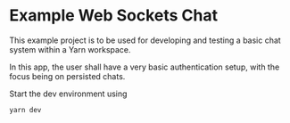 # Example Web Sockets Chat

This example project is to be used for developing and testing a basic chat system within a Yarn workspace.

In this app, the user shall have a very basic authentication setup, with the focus being on persisted chats.

Start the dev environment using

```bash
yarn dev
```
